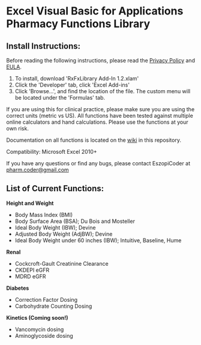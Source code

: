 # Excel Visual Basic for Applications Pharmacy Functions Library

## Install Instructions:
Before reading the following instructions, please read the [Privacy Policy](https://github.com/EszopiCoder/excel-rx-fx-library/wiki/Privacy-Policy) and [EULA](https://github.com/EszopiCoder/excel-rx-fx-library/wiki/EULA).
1. To install, download 'RxFxLibrary Add-In 1.2.xlam'
2. Click the 'Developer' tab, click 'Excel Add-ins'
3. Click 'Browse...', and find the location of the file. The custom menu will be located under the 'Formulas' tab.

If you are using this for clinical practice, please make sure you are using the correct units (metric vs US). All functions have been tested against multiple online calculators and hand calculations. Please use the functions at your own risk.


Documentation on all functions is located on the [wiki](https://github.com/EszopiCoder/excel-rx-fx-library/wiki) in this repository.


Compatibility: Microsoft Excel 2010+


If you have any questions or find any bugs, please contact EszopiCoder at pharm.coder@gmail.com

## List of Current Functions:
**Height and Weight**
- Body Mass Index (BMI)
- Body Surface Area (BSA); Du Bois and Mosteller
- Ideal Body Weight (IBW); Devine
- Adjusted Body Weight (AdjBW); Devine
- Ideal Body Weight under 60 inches (IBW); Intuitive, Baseline, Hume


**Renal**
- Cockcroft-Gault Creatinine Clearance
- CKDEPI eGFR
- MDRD eGFR


**Diabetes**
- Correction Factor Dosing
- Carbohydrate Counting Dosing

**Kinetics (Coming soon!)**
- Vancomycin dosing
- Aminoglycoside dosing
